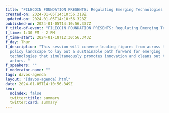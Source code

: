 ```yaml
---
title: "FILECOIN FOUNDATION PRESENTS: Regulating Emerging Technologies "
created-on: 2024-01-05T14:10:56.318Z
updated-on: 2024-01-05T14:10:56.328Z
published-on: 2024-01-05T14:10:56.337Z
f_title-of-event: "FILECOIN FOUNDATION PRESENTS: Regulating Emerging Technologies "
f_time: 1:30 PM - 2 PM
f_time-start: 2024-01-18T12:30:56.343Z
f_day: Thur
f_description: "This session will convene leading figures from across the public
  policy landscape to lay out a sustainable path forward for emerging
  technologies that simultaneously promotes innovation and cleans out the bad
  actors. "
f_speakers: ""
f_moderator-name: ""
tags: davos-agenda
layout: "[davos-agenda].html"
date: 2024-01-05T14:10:56.349Z
seo:
  noindex: false
  twitter:title: summary
  twitter:card: summary
---
```

